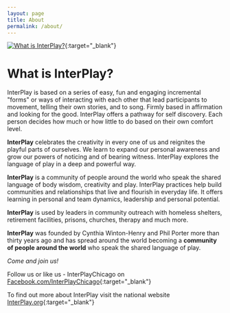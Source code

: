 ```yaml
---
layout: page
title: About
permalink: /about/
---
```


[![What is InterPlay?](https://img.youtube.com/vi/PmqM2Uqd-p0/default.jpg)](https://youtu.be/PmqM2Uqd-p0){:target="_blank"}

# What is InterPlay?

InterPlay is based on a series of easy, fun and engaging incremental "forms" or
ways of interacting with each other that lead participants to movement, telling
their own stories, and to song.  Firmly based in affirmation and looking for the
good.  InterPlay offers a pathway for self discovery.  Each person decides how
much or how little to do based on their own comfort level.

**InterPlay** celebrates the creativity in every one of us and reignites the
playful parts of ourselves.  We learn to expand our personal awareness and grow
our powers of noticing and of bearing witness.  InterPlay explores the language
of play in a deep and powerful way.

**InterPlay** is a community of people around the world who speak the shared
language of body wisdom, creativity and play.  InterPlay practices help build
communities and relationships that live and flourish in everyday life.  It
offers learning in personal and team dynamics, leadership and personal
potential.

**InterPlay** is used by leaders in community outreach with homeless shelters,
retirement facilities, prisons, churches, therapy and much more.

**InterPlay** was founded by Cynthia Winton-Henry and Phil Porter more than
thirty years ago and has spread around the world becoming a **community of
people around the world** who speak the shared language of play.

*Come and join us!*

Follow us or like us - InterPlayChicago on
[Facebook.com/InterPlayChicago](https://www.facebook.com/InterPlayChicago){:target="_blank"}

To find out more about InterPlay visit the national website
[InterPlay.org](https://www.InterPlay.org){:target="_blank"}
